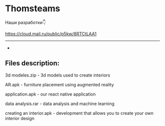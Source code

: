 # Thomsteams

Наши разработки👇

https://cloud.mail.ru/public/p5kw/8RTCtLAA1

--------------------------------------------------------------------------------------
-
Files description:
-
3d modeles.zip - 3d models used to create interiors

AR.apk - furniture placement using augmented reality

application.apk - our react native application

data analysis.rar - data analysis and machine learning

creating an interior.apk - development that allows you to create your own interior design




